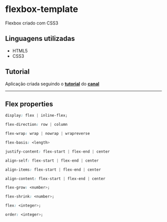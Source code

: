 # flexbox-template
Flexbox criado com CSS3

## Linguagens utilizadas
* HTML5
* CSS3

## Tutorial
Aplicação criada seguindo o __[tutorial](https://www.youtube.com/watch?v=k32voqQhODc&t=1003s)__ do __[canal](https://www.youtube.com/channel/UCHRp19HU7Y2LwfI0Ai6WAGQ)__

---

## Flex properties
```css
display: flex | inline-flex;
```

```css
flex-direction: row | column
```

```css
flex-wrap: wrap | nowrap | wrapreverse
```

```css
flex-basis: <length>
```

```css
justify-content: flex-start | flex-end | center
```

```css
align-self: flex-start | flex-end | center
```

```css
align-items: flex-start | flex-end | center
```

```css
align-content: flex-start | flex-end | center
```

```css
flex-grow: <number>;
```

```css
flex-shrink: <number>;
```

```css
flex: <integer>;
```

```css
order: <integer>;
```